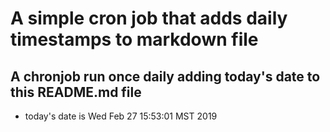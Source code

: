A simple cron job that adds daily timestamps to markdown file
============================================================
## A chronjob run once daily adding today's date to this README.md file
* today's date is Wed Feb 27 15:53:01 MST 2019
